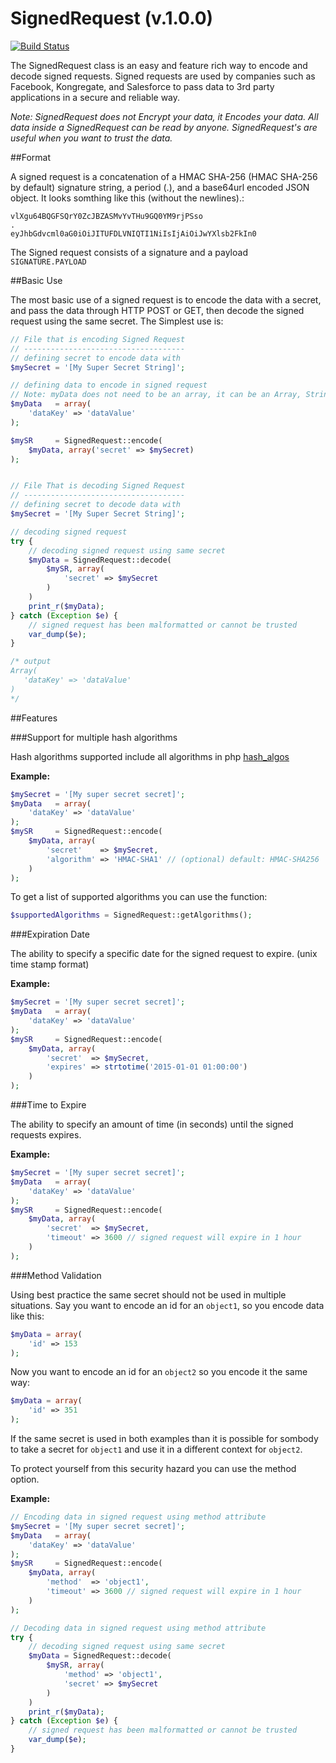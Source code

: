 SignedRequest (v.1.0.0)
=======================
[![Build Status](https://travis-ci.org/spiderrobb/SignedRequest.svg?branch=master)](https://travis-ci.org/spiderrobb/SignedRequest)

The SignedRequest class is an easy and feature rich way to encode and decode signed requests. Signed requests are used by companies such as Facebook, Kongregate, and Salesforce to pass data to 3rd party applications in a secure and reliable way.

*Note: SignedRequest does not Encrypt your data, it Encodes your data. All data inside a SignedRequest can be read by anyone. SignedRequest's are useful when you want to trust the data.*

##Format

A signed request is a concatenation of a HMAC SHA-256 (HMAC SHA-256 by default) signature string, a period (.), and a base64url encoded JSON object. It looks somthing like this (without the newlines).:
```
vlXgu64BQGFSQrY0ZcJBZASMvYvTHu9GQ0YM9rjPSso
.
eyJhbGdvcml0aG0iOiJITUFDLVNIQTI1NiIsIjAiOiJwYXlsb2FkIn0
```
The Signed request consists of a signature and a payload `SIGNATURE.PAYLOAD`

##Basic Use

The most basic use of a signed request is to encode the data with a secret, and pass the data through HTTP POST or GET, then decode the signed request using the same secret. The Simplest use is:
```php
// File that is encoding Signed Request
// ------------------------------------
// defining secret to encode data with
$mySecret = '[My Super Secret String]';

// defining data to encode in signed request
// Note: myData does not need to be an array, it can be an Array, String, Boolean... etc.
$myData   = array(
    'dataKey' => 'dataValue'
);

$mySR     = SignedRequest::encode(
    $myData, array('secret' => $mySecret)
);


// File That is decoding Signed Request
// ------------------------------------
// defining secret to decode data with
$mySecret = '[My Super Secret String]';

// decoding signed request
try {
    // decoding signed request using same secret
    $myData = SignedRequest::decode(
        $mySR, array(
            'secret' => $mySecret
        )
    )
    print_r($myData);
} catch (Exception $e) {
    // signed request has been malformatted or cannot be trusted
    var_dump($e);
}

/* output
Array(
   'dataKey' => 'dataValue'
)
*/
```


##Features

###Support for multiple hash algorithms

Hash algorithms supported include all algorithms in php [hash_algos](http://php.net/manual/en/function.hash-algos.php)

**Example:**
```php
$mySecret = '[My super secret secret]';
$myData   = array(
    'dataKey' => 'dataValue'
);
$mySR     = SignedRequest::encode(
    $myData, array(
        'secret'    => $mySecret,
        'algorithm' => 'HMAC-SHA1' // (optional) default: HMAC-SHA256
    )
);
```

To get a list of supported algorithms you can use the function:
```php
$supportedAlgorithms = SignedRequest::getAlgorithms();
```

###Expiration Date

The ability to specify a specific date for the signed request to expire. (unix time stamp format)

**Example:**
```php
$mySecret = '[My super secret secret]';
$myData   = array(
    'dataKey' => 'dataValue'
);
$mySR     = SignedRequest::encode(
    $myData, array(
        'secret'  => $mySecret,
        'expires' => strtotime('2015-01-01 01:00:00')
    )
);
```

###Time to Expire

The ability to specify an amount of time (in seconds) until the signed requests expires.

**Example:**
```php
$mySecret = '[My super secret secret]';
$myData   = array(
    'dataKey' => 'dataValue'
);
$mySR     = SignedRequest::encode(
    $myData, array(
        'secret'  => $mySecret,
        'timeout' => 3600 // signed request will expire in 1 hour
    )
);
```

###Method Validation

Using best practice the same secret should not be used in multiple situations. Say you want to encode an id for an `object1`, so you encode data like this:
```php
$myData = array(
    'id' => 153
);
```
Now you want to encode an id for an `object2` so you encode it the same way:
```php
$myData = array(
    'id' => 351
);
```
If the same secret is used in both examples than it is possible for sombody to take a secret for `object1` and use it in a different context for `object2`.

To protect yourself from this security hazard you can use the method option.

**Example:**
```php
// Encoding data in signed request using method attribute
$mySecret = '[My super secret secret]';
$myData   = array(
    'dataKey' => 'dataValue'
);
$mySR     = SignedRequest::encode(
    $myData, array(
        'method'  => 'object1',
        'timeout' => 3600 // signed request will expire in 1 hour
    )
);

// Decoding data in signed request using method attribute
try {
    // decoding signed request using same secret
    $myData = SignedRequest::decode(
        $mySR, array(
            'method' => 'object1',
            'secret' => $mySecret
        )
    )
    print_r($myData);
} catch (Exception $e) {
    // signed request has been malformatted or cannot be trusted
    var_dump($e);
}
```
